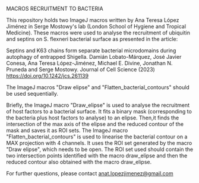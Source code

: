 MACROS RECRUITMENT TO BACTERIA


This repository holds two ImageJ macros written by Ana Teresa López Jiménez in Serge Mostowy's lab (London School of Hygiene and Tropical Medicine). These macros were used to analyse the recruitment of ubiquitin and septins on S. flexneri bacterial surface as presented in the article:

Septins and K63 chains form separate bacterial microdomains during autophagy of entrapped Shigella. Damián Lobato-Márquez, José Javier Conesa, Ana Teresa López-Jiménez, Michael E. Divine, Jonathan N. Pruneda and Serge Mostowy. Journal of Cell Science (2023) https://doi.org/10.1242/jcs.261139 

The ImageJ macros "Draw elipse" and "Flatten_bacterial_contours" should be used sequentially.

Briefly, the ImageJ macro "Draw_elipse" is used to analyse the recruitment of host factors to a bacterial surface. It fits a binary mask (corresponding to the bacteria plus host factors to analyse) to an elipse. Then,it finds the intersection of the max axis of the elipse and the reduced contour of the mask and saves it as ROI sets. The ImageJ macro "Flatten_bacterial_contours" is used to linearise the bacterial contour on a MAX projection with 4 channels. It uses the ROI set generated by the macro "Draw elipse", which needs to be open. The ROI set used should contain the two intersection points identified with the macro draw_elipse and then the reduced contour also obtained with the macro draw_elipse.


For further questions, please contact anat.lopezjimenez@gmail.com
